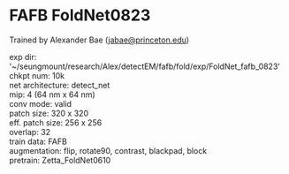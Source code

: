 # FAFB FoldNet0823

Trained by Alexander Bae (jabae@princeton.edu)  
  
exp dir: '~/seungmount/research/Alex/detectEM/fafb/fold/exp/FoldNet_fafb_0823'  
chkpt num: 10k  
net architecture: detect_net  
mip: 4 (64 nm x 64 nm)  
conv mode: valid  
patch size: 320 x 320  
eff. patch size: 256 x 256  
overlap: 32  
train data: FAFB  
augmentation: flip, rotate90, contrast, blackpad, block  
pretrain: Zetta_FoldNet0610  
